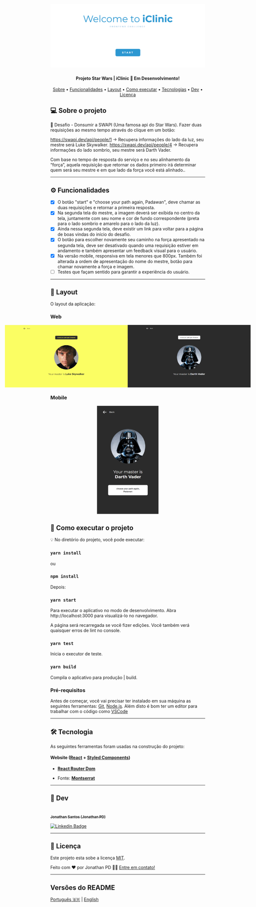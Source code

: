 
<h1 align="center">
    <img alt="Projeto_Jonthan" title="#Projeto_Jonthan" src="./src/img/capa_github.png" />
</h1>

<h4 align="center"> 
	Projeto Star Wars | iClinic 🚀 Em Desenvolvimento!
</h4>

<p align="center">
 <a href="#-sobre-o-projeto">Sobre</a> •
 <a href="#user-content-️-funcionalidades">Funcionalidades</a> •
 <a href="#-layout">Layout</a> • 
 <a href="#-como-executar-o-projeto">Como executar</a> • 
 <a href="#user-content-️-tecnologias">Tecnologias</a> • 
 <a href="#-dev">Dev</a> • 
 <a href="#user-content--licença">Licença</a>
</p>

## 💻 Sobre o projeto

🚀 Desafio - Donsumir a SWAPI (Uma famosa api do Star Wars). Fazer duas requisições ao mesmo tempo através do clique em um botão:

https://swapi.dev/api/people/1 -> Recupera informações do lado da luz, seu mestre será Luke Skywalker.
https://swapi.dev/api/people/4 -> Recupera informações do lado sombrio, seu mestre será Darth Vader.

Com base no tempo de resposta do serviço e no seu alinhamento da “força”, aquela requisição que retornar os dados primeiro irá determinar quem será seu mestre e em que lado da força você está alinhado..

---

## ⚙️ Funcionalidades

- [x] O botão "start" e "choose your path again, Padawan", deve chamar as duas requisições e retornar a primeira resposta.
- [x] Na segunda tela do mestre, a imagem deverá ser exibida no centro da tela, juntamente com seu nome e cor de fundo correspondente (preta para o lado sombrio e amarelo para o lado da luz).
- [x] Ainda nessa segunda tela, deve existir um link para voltar para a página de boas vindas do início do desafio.
- [x] O botão para escolher novamente seu caminho na força apresentado na segunda tela, deve ser desativado quando uma requisição estiver em andamento e também apresentar um feedback visual para o usuário.
- [x] Na versão mobile, responsiva em tela menores que 800px. Também foi alterada a ordem de apresentação do nome do mestre, botão para chamar novamente a força e imagem.
- [ ] Testes que façam sentido para garantir a experiência do usuário.

---

## 🎨 Layout

O layout da aplicação:

### Web

<p align="center" style="display: flex; align-items: flex-start; justify-content: center;">
<img alt="Luka" src="./src/img/result_luke.png" width="400px">
<img alt="Darth" src="./src/img/result_darth.png" width="400px">
</p>

### Mobile

<p align="center">
  <img alt="Projeto_Jonthan" title="#Projeto_Jonthan" src="./src/img/result_mobile.png" width="200px">
  </p

---

## 🚀 Como executar o projeto

💡 No diretório do projeto, você pode executar:

### `yarn install` 
ou 
### `npm install`

Depois:

### `yarn start`
Para executar o aplicativo no modo de desenvolvimento.
Abra http://localhost:3000 para visualizá-lo no navegador.

A página será recarregada se você fizer edições.
Você também verá quaisquer erros de lint no console.

### `yarn test`
Inicia o executor de teste.

### `yarn build`
Compila o aplicativo para produção | build.


### Pré-requisitos

Antes de começar, você vai precisar ter instalado em sua máquina as seguintes ferramentas:
[Git](https://git-scm.com), [Node.js](https://nodejs.org/en/). 
Além disto é bom ter um editor para trabalhar com o código como [VSCode](https://code.visualstudio.com/)

---

## 🛠 Tecnologia

As seguintes ferramentas foram usadas na construção do projeto:

#### **Website**  ([React](https://reactjs.org/)  +  [Styled Components](https://styled-components.com/))

- **[React Router Dom](https://www.npmjs.com/package/react-router-dom)**

- Fonte:  **[Montserrat](https://fonts.google.com/specimen/Montserrat)**

---

## 🦸 Dev

<a href="https://www.linkedin.com/in/jonathanpd/">
 <img style="border-radius: 50%;" src="https://avatars.githubusercontent.com/u/34203527?v=4" width="100px;" alt=""/>
 <br />
 <sub><b>Jonathan Santos (Jonathan PD)</b></sub></a>
 <br />

[![Linkedin Badge](https://img.shields.io/badge/-Jonathan-blue?style=flat-square&logo=Linkedin&logoColor=white&link=https://www.linkedin.com/in/jonathanpd/)](https://www.linkedin.com/in/jonathanpd/) 

---

## 📝 Licença

Este projeto esta sobe a licença [MIT](./LICENSE).

Feito com ❤️ por Jonathan PD 👋🏽 [Entre em contato!](https://www.linkedin.com/in/jonathanpd/)

---

##  Versões do README

[Português 🇧🇷](./README.md)  |  [English](./README-en.md)